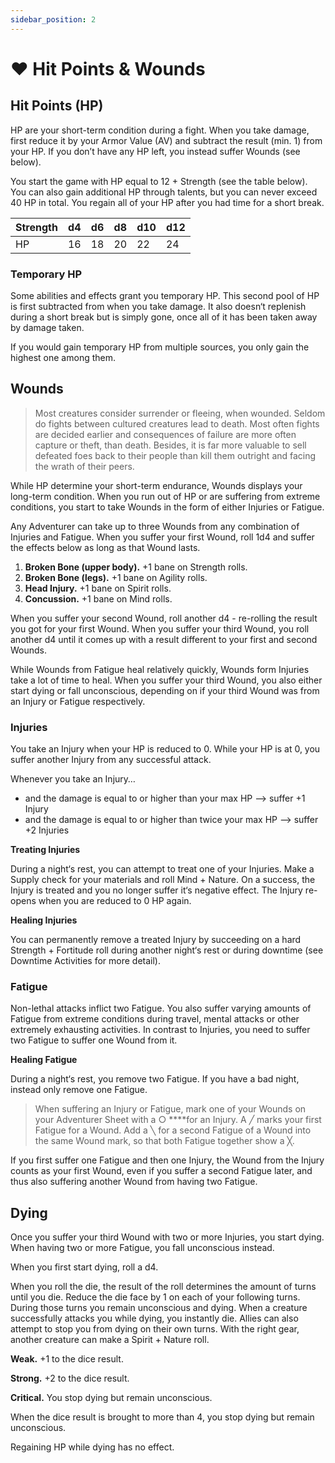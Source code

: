 ```yaml
---
sidebar_position: 2
---
```


# ❤️ Hit Points & Wounds

## Hit Points (HP)

HP are your short-term condition during a fight. When you take damage, first reduce it by your Armor Value (AV) and subtract the result (min. 1) from your HP. If you don’t have any HP left, you instead suffer Wounds (see below).

You start the game with HP equal to 12 + Strength (see the table below). You can also gain additional HP through talents, but you can never exceed 40 HP in total. You regain all of your HP after you had time for a short break.

| Strength | d4 | d6 | d8 | d10 | d12 |
| --- | --- | --- | --- | --- | --- |
| HP | 16 | 18 | 20 | 22 | 24 |

### Temporary HP

Some abilities and effects grant you temporary HP. This second pool of HP is first subtracted from when you take damage. It also doesn‘t replenish during a short break but is simply gone, once all of it has been taken away by damage taken.

If you would gain temporary HP from multiple sources, you only gain the highest one among them.

## Wounds

> Most creatures consider surrender or fleeing, when wounded. Seldom do fights between cultured creatures lead to death. Most often fights are decided earlier and consequences of failure are more often capture or theft, than death.
Besides, it is far more valuable to sell defeated foes back to their people than kill them outright and facing the wrath of their peers.
> 

While HP determine your short-term endurance, Wounds displays your long-term condition. When you run out of HP or are suffering from extreme conditions, you start to take Wounds in the form of either Injuries or Fatigue. 

Any Adventurer can take up to three Wounds from any combination of Injuries and Fatigue. When you suffer your first Wound, roll 1d4 and suffer the effects below as long as that Wound lasts.

1. **Broken Bone (upper body).** +1 bane on Strength rolls.
2. **Broken Bone (legs).** +1 bane on Agility rolls.
3. **Head Injury.** +1 bane on Spirit rolls.
4. **Concussion.** +1 bane on Mind rolls.

When you suffer your second Wound, roll another d4 - re-rolling the result you got for your first Wound. When you suffer your third Wound, you roll another d4 until it comes up with a result different to your first and second Wounds.

While Wounds from Fatigue heal relatively quickly, Wounds form Injuries take a lot of time to heal. When you suffer your third Wound, you also either start dying or fall unconscious, depending on if your third Wound was from an Injury or Fatigue respectively.

### Injuries

You take an Injury when your HP is reduced to 0. While your HP is at 0, you suffer another Injury from any successful attack.

Whenever you take an Injury…

- and the damage is equal to or higher than your max HP —> suffer +1 Injury
- and the damage is equal to or higher than twice your max HP —> suffer +2 Injuries

**********************Treating Injuries**********************

During a night‘s rest, you can attempt to treat one of your Injuries. Make a Supply check for your materials and roll Mind + Nature. On a success, the Injury is treated and you no longer suffer it‘s negative effect. The Injury re-opens when you are reduced to 0 HP again.

********************************Healing Injuries********************************

You can permanently remove a treated Injury by succeeding on a hard Strength + Fortitude roll during another night‘s rest or during downtime (see Downtime Activities for more detail).

### Fatigue

Non-lethal attacks inflict two Fatigue. You also suffer varying amounts of Fatigue from extreme conditions during travel, mental attacks or other extremely exhausting activities. In contrast to Injuries, you need to suffer two Fatigue to suffer one Wound from it.

**Healing Fatigue**

During a night‘s rest, you remove two Fatigue. If you have a bad night, instead only remove one Fatigue.

> When suffering an Injury or Fatigue, mark one of your Wounds on your Adventurer Sheet with a ○ ****for an Injury. A ╱ marks your first Fatigue for a Wound. Add a ╲ for a second Fatigue of a Wound into the same Wound mark, so that both Fatigue together show a ╳.

If you first suffer one Fatigue and then one Injury, the Wound from the Injury counts as your first Wound, even if you suffer a second Fatigue later, and thus also suffering another Wound from having two Fatigue.
> 

## Dying

Once you suffer your third Wound with two or more Injuries, you start dying. When having two or more Fatigue, you fall unconscious instead.

When you first start dying, roll a d4.

When you roll the die, the result of the roll determines the amount of turns until you die. Reduce the die face by 1 on each of your following turns. During those turns you remain unconscious and dying. When a creature successfully attacks you while dying, you instantly die. Allies can also attempt to stop you from dying on their own turns. With the right gear, another creature can make a Spirit + Nature roll.

**Weak.** +1 to the dice result.

**Strong.** +2 to the dice result.

**Critical.** You stop dying but remain unconscious.

When the dice result is brought to more than 4, you stop dying but remain unconscious.

Regaining HP while dying has no effect.
